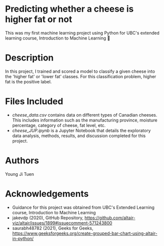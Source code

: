 # Predicting whether a cheese is higher fat or not
This was my first machine learning project using Python for UBC's extended learning course, Introduction to Machine Learning 🤖

# Description
In this project, I trained and scored a model to classify a given cheese into the 'higher fat' or 'lower fat' classes. For this classification problem, higher fat is the positive label.

# Files Included
* _cheese_data.csv_ contains data on different types of Canadian cheeses. This includes information such as the manufacturing province, moisture percentage, category of cheese, fat level, etc. 
* _cheese_JUP.ipynb_ is a Jupyter Notebook that details the exploratory data analysis, methods, results, and discussion completed for this project.

# Authors
Young Ji Tuen

# Acknowledgements
* Guidance for this project was obtained from UBC's Extended Learning course, Introduction to Machine Learning
* jakevdp (2020), GitHub Repository, https://github.com/altair-viz/altair/issues/1899#issuecomment-571243800
* saurabh48782 (2021), Geeks for Geeks, https://www.geeksforgeeks.org/create-grouped-bar-chart-using-altair-in-python/
